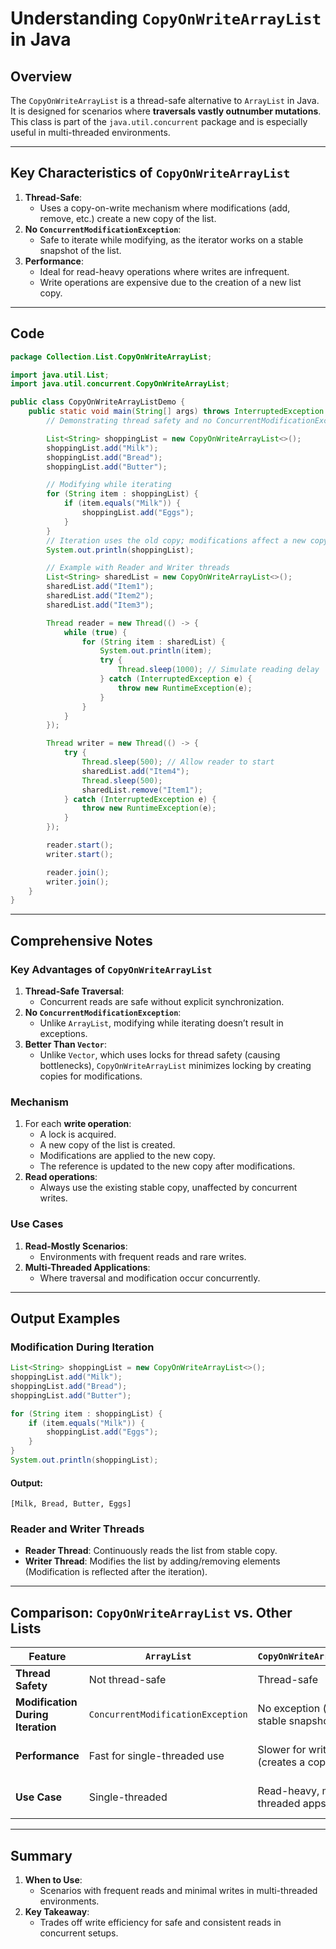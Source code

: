 # Understanding `CopyOnWriteArrayList` in Java

## Overview
The `CopyOnWriteArrayList` is a thread-safe alternative to `ArrayList` in Java. It is designed for scenarios where **traversals vastly outnumber mutations**. This class is part of the `java.util.concurrent` package and is especially useful in multi-threaded environments.

---

## Key Characteristics of `CopyOnWriteArrayList`
1. **Thread-Safe**:
   - Uses a copy-on-write mechanism where modifications (add, remove, etc.) create a new copy of the list.
2. **No `ConcurrentModificationException`**:
   - Safe to iterate while modifying, as the iterator works on a stable snapshot of the list.
3. **Performance**:
   - Ideal for read-heavy operations where writes are infrequent.
   - Write operations are expensive due to the creation of a new list copy.

---

## Code

```java
package Collection.List.CopyOnWriteArrayList;

import java.util.List;
import java.util.concurrent.CopyOnWriteArrayList;

public class CopyOnWriteArrayListDemo {
    public static void main(String[] args) throws InterruptedException {
        // Demonstrating thread safety and no ConcurrentModificationException

        List<String> shoppingList = new CopyOnWriteArrayList<>();
        shoppingList.add("Milk");
        shoppingList.add("Bread");
        shoppingList.add("Butter");

        // Modifying while iterating
        for (String item : shoppingList) {
            if (item.equals("Milk")) {
                shoppingList.add("Eggs");
            }
        }
        // Iteration uses the old copy; modifications affect a new copy
        System.out.println(shoppingList);

        // Example with Reader and Writer threads
        List<String> sharedList = new CopyOnWriteArrayList<>();
        sharedList.add("Item1");
        sharedList.add("Item2");
        sharedList.add("Item3");

        Thread reader = new Thread(() -> {
            while (true) {
                for (String item : sharedList) {
                    System.out.println(item);
                    try {
                        Thread.sleep(1000); // Simulate reading delay
                    } catch (InterruptedException e) {
                        throw new RuntimeException(e);
                    }
                }
            }
        });

        Thread writer = new Thread(() -> {
            try {
                Thread.sleep(500); // Allow reader to start
                sharedList.add("Item4");
                Thread.sleep(500);
                sharedList.remove("Item1");
            } catch (InterruptedException e) {
                throw new RuntimeException(e);
            }
        });

        reader.start();
        writer.start();

        reader.join();
        writer.join();
    }
}
```

---

## Comprehensive Notes

### Key Advantages of `CopyOnWriteArrayList`
1. **Thread-Safe Traversal**:
   - Concurrent reads are safe without explicit synchronization.
2. **No `ConcurrentModificationException`**:
   - Unlike `ArrayList`, modifying while iterating doesn’t result in exceptions.
3. **Better Than `Vector`**:
   - Unlike `Vector`, which uses locks for thread safety (causing bottlenecks), `CopyOnWriteArrayList` minimizes locking by creating copies for modifications.

### Mechanism
1. For each **write operation**:
   - A lock is acquired.
   - A new copy of the list is created.
   - Modifications are applied to the new copy.
   - The reference is updated to the new copy after modifications.
2. **Read operations**:
   - Always use the existing stable copy, unaffected by concurrent writes.

### Use Cases
1. **Read-Mostly Scenarios**:
   - Environments with frequent reads and rare writes.
2. **Multi-Threaded Applications**:
   - Where traversal and modification occur concurrently.

---

## Output Examples

### Modification During Iteration
```java
List<String> shoppingList = new CopyOnWriteArrayList<>();
shoppingList.add("Milk");
shoppingList.add("Bread");
shoppingList.add("Butter");

for (String item : shoppingList) {
    if (item.equals("Milk")) {
        shoppingList.add("Eggs");
    }
}
System.out.println(shoppingList);
```

#### Output:
```plaintext
[Milk, Bread, Butter, Eggs]
```

### Reader and Writer Threads
- **Reader Thread**: Continuously reads the list from stable copy.
- **Writer Thread**: Modifies the list by adding/removing elements (Modification is reflected after the iteration).


---

## Comparison: `CopyOnWriteArrayList` vs. Other Lists

| Feature                   | `ArrayList`                  | `CopyOnWriteArrayList`         | `Vector`               |
|---------------------------|------------------------------|---------------------------------|------------------------|
| **Thread Safety**         | Not thread-safe             | Thread-safe                    | Thread-safe           |
| **Modification During Iteration** | `ConcurrentModificationException` | No exception (uses a stable snapshot) | No exception         |
| **Performance**           | Fast for single-threaded use | Slower for writes (creates a copy) | Slower (uses locks)  |
| **Use Case**              | Single-threaded             | Read-heavy, multi-threaded apps | Multi-threaded apps  |

---

## Summary
1. **When to Use**:
   - Scenarios with frequent reads and minimal writes in multi-threaded environments.
2. **Key Takeaway**:
   - Trades off write efficiency for safe and consistent reads in concurrent setups.
